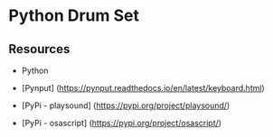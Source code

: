 # Python Drum Set

## Resources

* Python 

* [Pynput] (https://pynput.readthedocs.io/en/latest/keyboard.html)
* [PyPi - playsound] (https://pypi.org/project/playsound/)
* [PyPi - osascript] (https://pypi.org/project/osascript/)

